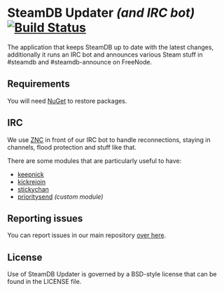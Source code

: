 # SteamDB Updater *(and IRC bot)* [![Build Status](https://travis-ci.org/SteamDatabase/SteamDatabaseBackend.svg)](https://travis-ci.org/SteamDatabase/SteamDatabaseBackend)

The application that keeps SteamDB up to date with the latest changes, additionally it runs an IRC bot and announces various Steam stuff in #steamdb and #steamdb-announce on FreeNode.

## Requirements
You will need [NuGet](https://www.nuget.org/) to restore packages.

## IRC

We use [ZNC](http://znc.in) in front of our IRC bot to handle reconnections, staying in channels, flood protection and stuff like that.

There are some modules that are particularly useful to have:

* [keepnick](http://wiki.znc.in/Keepnick)
* [kickrejoin](http://wiki.znc.in/Kickrejoin)
* [stickychan](http://wiki.znc.in/Stickychan)
* [prioritysend](https://github.com/xPaw/znc-prioritysend) *(custom module)*

## Reporting issues
You can report issues in our main repository [over here](https://github.com/SteamDatabase/SteamDatabase).

## License
Use of SteamDB Updater is governed by a BSD-style license that can be found in the LICENSE file.

